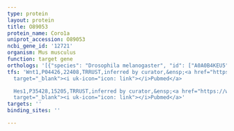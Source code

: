 ```yaml
---
type: protein
layout: protein
title: O89053
protein_name: Coro1a
uniprot_accession: O89053
ncbi_gene_id: '12721'
organism: Mus musculus
function: target gene
orthologs: '[{"species": "Drosophila melanogaster", "id": ["A0A0B4KEU5"]}, {"species": "Caenorhabditis elegans", "id": ["Q21624"]}, {"species": "Homo sapiens", "id": ["<a href=\"/protein/p31146\">P31146</a>"]}, {"species": "Rattus norvegicus", "id": ["Q91ZN1"]}]'
tfs: 'Wnt1,P04426,22408,TRRUST,inferred by curator,&ensp;<a href="https://www.ncbi.nlm.nih.gov/pubmed/?term=14557550%5Buid%5D+OR+29087512%5Buid%5D"
  target="_blank"><i uk-icon="icon: link"></i>Pubmed</a>

  Hes1,P35428,15205,TRRUST,inferred by curator,&ensp;<a href="https://www.ncbi.nlm.nih.gov/pubmed/?term=29087512%5Buid%5D+OR+16899237%5Buid%5D"
  target="_blank"><i uk-icon="icon: link"></i>Pubmed</a>'
targets: ''
binding_sites: ''

---
```

